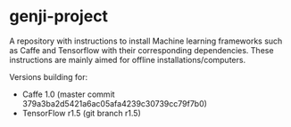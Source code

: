 # genji-project

A repository with instructions to install Machine learning frameworks such as Caffe and Tensorflow with their corresponding dependencies. These instructions are mainly aimed for offline installations/computers.

Versions building for:

* Caffe 1.0 (master commit 379a3ba2d5421a6ac05afa4239c30739cc79f7b0) 
* TensorFlow r1.5 (git branch r1.5) 
